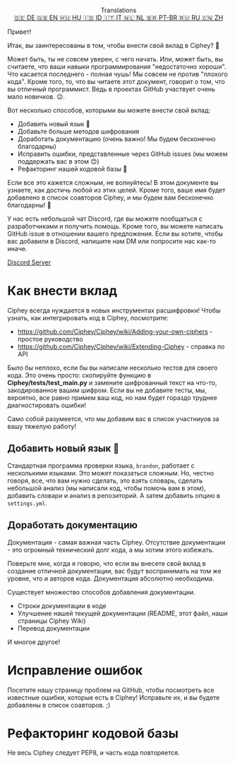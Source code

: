 <p align="center">
Translations <br>
<a href=https://github.com/Ciphey/Ciphey/tree/master/translations/de/CONTRIBUTING.md>🇩🇪 DE   </a>
<a href=https://github.com/Ciphey/Ciphey/tree/master/translations/de/CONTRIBUTING.md>🇬🇧 EN   </a>
<a href=https://github.com/Ciphey/Ciphey/tree/master/translations/hu/CONTRIBUTING.md>🇭🇺 HU   </a>
<a href=https://github.com/Ciphey/Ciphey/tree/master/translations/id/CONTRIBUTING.md>🇮🇩 ID   </a>
<a href=https://github.com/Ciphey/Ciphey/tree/master/translations/it/CONTRIBUTING.md>🇮🇹 IT   </a>
<a href=https://github.com/Ciphey/Ciphey/tree/master/translations/nl/CONTRIBUTING.md>🇳🇱 NL   </a>
<a href=https://github.com/Ciphey/Ciphey/tree/master/translations/pt-br/CONTRIBUTING.md>🇧🇷 PT-BR   </a>
<a href=https://github.com/Ciphey/Ciphey/tree/master/translations/ru/CONTRIBUTING.md>🇷🇺 RU   </a>
<a href=https://github.com/Ciphey/Ciphey/tree/master/translations/zh/CONTRIBUTING.md>🇨🇳 ZH   </a>
</p>

Привет!

Итак, вы заинтересованы в том, чтобы внести свой вклад в Ciphey? 🤔

Может быть, ты не совсем уверен, с чего начать. Или, может быть, вы считаете, что ваши навыки программирования "недостаточно хороши". Что касается последнего - полная чушь! Мы совсем не против "плохого кода". Кроме того, то, что вы читаете этот документ, говорит о том, что вы отличный программист. Ведь в проектах GitHub участвует очень мало новичков. 😉.

Вот несколько способов, которыми вы можете внести свой вклад:

- Добавить новый язык 🧏
- Добавьте больше методов шифрования
- Доработать документацию (очень важно! Мы будем бесконечно благодарны)
- Исправить ошибки, представленные через GitHub issues (мы можем поддержать вас в этом 😊)
- Рефакторинг нашей кодовой базы 🥺

Если все это кажется сложным, не волнуйтесь! В этом документе вы узнаете, как достичь любой из этих целей. Кроме того, ваше имя будет добавлено в список соавторов Ciphey, и мы будем вам бесконечно благодарны! 🙏

У нас есть небольшой чат Discord, где вы можете пообщаться с разработчиками и получить помощь. Кроме того, вы можете написать GitHub issue в отношении вашего предложения. Если вы хотите, чтобы вас добавили в Discord, напишите нам DM или попросите нас как-то иначе.

[Discord Server](https://discord.gg/KfyRUWw)

# Как внести вклад

Ciphey всегда нуждается в новых инструментах расшифровки! Чтобы узнать, как интегрировать код в Ciphey, посмотрите:

- <https://github.com/Ciphey/Ciphey/wiki/Adding-your-own-ciphers> - простое руководство
- <https://github.com/Ciphey/Ciphey/wiki/Extending-Ciphey> - справка по API

Было бы неплохо, если бы вы написали несколько тестов для своего кода. Это очень просто: скопируйте функцию в **Ciphey/tests/test_main.py** и замените шифрованный текст на что-то, закодированное вашим шифром. Если вы не добавите тесты, мы, вероятно, все равно примем ваш код, но нам будет гораздо труднее диагностировать ошибки!

Само собой разумеется, что мы добавим вас в список участниуов за вашу тяжелую работу!

## Добавить новый язык 🧏

Стандартная программа проверки языка, `brandon`, работает с несколькими языками. Это может показаться сложным.
Но, честно говоря, все, что вам нужно сделать, это взять словарь, сделать небольшой анализ (мы написали код, чтобы помочь вам в этом), добавить словари и анализ в репозиторий. А затем добавить опцию в `settings.yml`.

## Доработать документацию

Документация - самая важная часть Ciphey. Отсутствие документации - это огромный технический долг кода, а мы хотим этого избежать.

Поверьте мне, когда я говорю, что если вы внесете свой вклад в создание отличной документации, вас будут воспринимать на том же уровне, что и авторов кода. Документация абсолютно необходима.

Существует множество способов добавления документации.

- Строки документации в коде
- Улучшение нашей текущей документации (README, этот файл, наши страницы Ciphey Wiki)
- Перевод документации

И многое другое!

# Исправление ошибок

Посетите нашу страницу проблем на GitHub, чтобы посмотреть все известные ошибки, которые есть в Ciphey! Исправьте их, и вы будете добавлены в список соавторов. ;)

# Рефакторинг кодовой базы

Не весь Ciphey следует PEP8, и часть кода повторяется.
